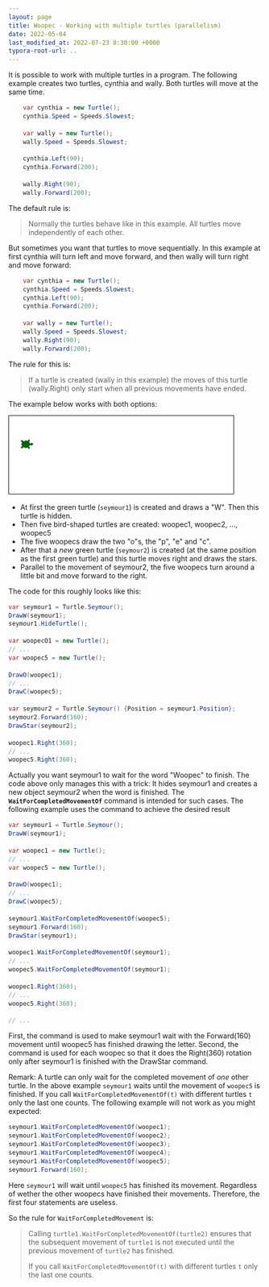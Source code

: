 ```yaml
---
layout: page
title: Woopec - Working with multiple turtles (parallelism)
date: 2022-05-04
last_modified_at: 2022-07-23 8:30:00 +0000
typora-root-url: ..
---
```


It is possible to work with multiple turtles in a program. The following example creates two turtles, cynthia and wally. Both turtles will move at the same time.  

```csharp
    var cynthia = new Turtle();
    cynthia.Speed = Speeds.Slowest;

    var wally = new Turtle();
    wally.Speed = Speeds.Slowest;

    cynthia.Left(90);
    cynthia.Forward(200);

    wally.Right(90);
    wally.Forward(200);
```

The default rule is:

> Normally the turtles behave like in this example. All turtles move independently of each other. 

But sometimes you want that turtles to move sequentially.  In this example at first cynthia will turn left and move forward, and then wally will turn right and move forward:

```csharp
    var cynthia = new Turtle();
    cynthia.Speed = Speeds.Slowest;
    cynthia.Left(90);
    cynthia.Forward(200);

    var wally = new Turtle();
    wally.Speed = Speeds.Slowest;
    wally.Right(90);
    wally.Forward(200);
```

The rule for this is: 

> If a turtle is created (wally in this example) the moves of this turtle (wally.Right) only start when all previous movements have ended. 

The example below works with both options:

![Woopec C# Turtle Graphics Animation Demo](/assets/images/WoopecAnimation.gif)

* At first the green turtle (`seymour1`) is created and draws a "W". Then this turtle is hidden.
* Then five bird-shaped turtles are created: woopec1, woopec2, ..., woopec5
* The five woopecs draw the two "o"s, the "p", "e" and "c".
* After that a *new* green turtle (`seymour2`) is created (at the same position as the first green turtle) and this turtle moves right and draws the stars.
* Parallel to the movement of seymour2, the five woopecs turn around a little bit and move forward to the right.

The code for this roughly looks like this:

```c#
var seymour1 = Turtle.Seymour();
DrawW(seymour1);
seymour1.HideTurtle();

var woopecO1 = new Turtle();
// ...
var woopec5 = new Turtle();

DrawO(woopec1);
// ...
DrawC(woopec5);

var seymour2 = Turtle.Seymour() {Position = seymour1.Position};
seymour2.Forward(160);
DrawStar(seymour2);

woopec1.Right(360); 
// ...
woopec5.Right(360);
```

Actually you want seymour1 to wait for the word "Woopec" to finish. The code above only manages this with a trick: It hides seymour1 and creates a new object seymour2 when the word is finished. The **`WaitForCompletedMovementOf`** command is intended for such cases. The following example uses the command to achieve the desired result

```c#
var seymour1 = Turtle.Seymour();
DrawW(seymour1);

var woopec1 = new Turtle();
// ...
var woopec5 = new Turtle();

DrawO(woopec1);
// ...
DrawC(woopec5);

seymour1.WaitForCompletedMovementOf(woopec5);
seymour1.Forward(160);
DrawStar(seymour1);

woopec1.WaitForCompletedMovementOf(seymour1);
// ...
woopec5.WaitForCompletedMovementOf(seymour1);

woopec1.Right(360); 
// ...
woopec5.Right(360);

// ...
```

First, the command is used to make seymour1 wait with the Forward(160) movement until woopec5 has finished drawing the letter. Second, the command is used for each woopec so that it does the Right(360) rotation only after seymour1 is finished with the DrawStar command.

Remark: A turtle can only wait for the completed movement of *one* other turtle. In the above example `seymour1` waits until the movement of `woopec5` is finished. If you call `WaitForCompletedMovementOf(t)` with different turtles `t` only the last one counts. The following example will not work as you might expected:

```c#
seymour1.WaitForCompletedMovementOf(woopec1);
seymour1.WaitForCompletedMovementOf(woopec2);
seymour1.WaitForCompletedMovementOf(woopec3);
seymour1.WaitForCompletedMovementOf(woopec4);
seymour1.WaitForCompletedMovementOf(woopec5);
seymour1.Forward(160);
```

Here `seymour1` will wait until `woopec5` has finished its movement. Regardless of wether the other woopecs have finished their movements. Therefore, the first four statements are useless.

So the rule for `WaitForCompletedMovement` is:

> Calling `turtle1.WaitForCompletedMovementOf(turtle2)` ensures that the subsequent movement of `turtle1` is not executed until the previous movement of `turtle2` has finished.
>
> If you call `WaitForCompletedMovementOf(t)` with different turtles `t` only the last one counts.



